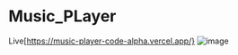 # Music_PLayer
Live[https://music-player-code-alpha.vercel.app/}
![image](https://github.com/user-attachments/assets/3911c250-3abc-483e-8679-7bdeb754f398)
